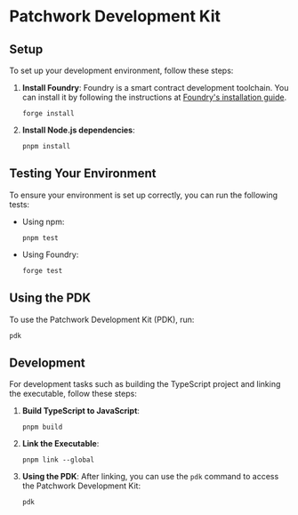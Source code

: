 # Patchwork Development Kit

## Setup

To set up your development environment, follow these steps:

1. **Install Foundry**:
   Foundry is a smart contract development toolchain. You can install it by following the instructions at [Foundry's installation guide](https://book.getfoundry.sh/getting-started/installation).

   ```shell
   forge install
   ```

2. **Install Node.js dependencies**:

   ```shell
   pnpm install
   ```

## Testing Your Environment

To ensure your environment is set up correctly, you can run the following tests:

- Using npm:

  ```shell
  pnpm test
  ```

- Using Foundry:

  ```shell
  forge test
  ```

## Using the PDK

To use the Patchwork Development Kit (PDK), run:

```shell
pdk
```

## Development

For development tasks such as building the TypeScript project and linking the executable, follow these steps:

1. **Build TypeScript to JavaScript**:

   ```shell
   pnpm build
   ```

2. **Link the Executable**:

   ```shell
   pnpm link --global
   ```

3. **Using the PDK**:
   After linking, you can use the `pdk` command to access the Patchwork Development Kit:

   ```shell
   pdk
   ```
